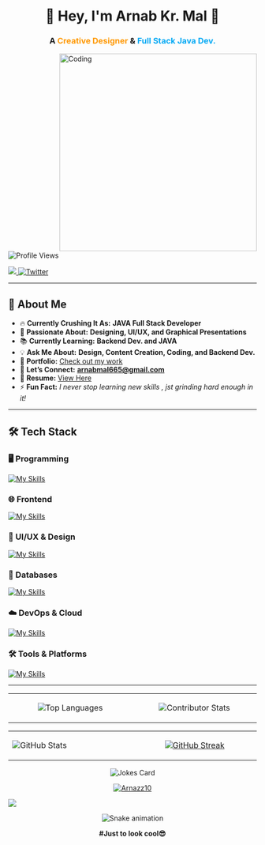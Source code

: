 

<h1 align="center">🚀 Hey, I'm <strong> Arnab Kr. Mal</strong> 👋</h1>
<h3 align="center">A <span style="color:#ff9800;">Creative Designer</span> & <span style="color:#03a9f4;">Full Stack Java Dev.</span></h3>

<img align="right" alt="Coding" width="400" src="https://t4.ftcdn.net/jpg/05/97/74/29/360_F_597742919_gNwhTPLDD1T9ACAJXZ9qVuvCVFsDvXCe.jpg">

<p align="left">
  <img src="https://komarev.com/ghpvc/?username=arnazz10&label=Profile%20views&color=0e75b6&style=flat" alt="Profile Views" />
</p>

<p align="left">
  <a href="https://www.linkedin.com/in/arnab-mal-74454127a/">
    <img src="https://img.shields.io/badge/-LinkedIn-0072b1?style=for-the-badge&logo=linkedin&logoColor=white">
  </a>
  <a href="https://twitter.com/arnabmaal">
    <img src="https://img.shields.io/twitter/follow/arnabmaal?logo=twitter&style=for-the-badge" alt="Twitter" />
  </a>
</p>

---

## 🚀 About Me  

- 🔥 **Currently Crushing It As:** **JAVA Full Stack Developer**  
- 🎨 **Passionate About:** **Designing, UI/UX, and Graphical Presentations**  
- 📚 **Currently Learning:** **Backend Dev. and JAVA**  
- 💡 **Ask Me About:** **Design, Content Creation, Coding, and Backend Dev.**  
- 🎯 **Portfolio:** [Check out my work](https://www.behance.net/arnabmal)  
- 📩 **Let’s Connect:** **arnabmal665@gmail.com**  
- 📜 **Resume:** [View Here](https://drive.google.com/file/d/1US8NBoXmQLdYxAfMf2oJRgrXKrEM_-fi/view?usp=sharing)  
- ⚡ **Fun Fact:** _I never stop learning new skills , jst grinding hard enough in it!_  

---

## 🛠 Tech Stack  

### 🖥️ Programming  
[![My Skills](https://skillicons.dev/icons?i=c,cpp,java,py,ts)](https://skillicons.dev)  

### 🌐 Frontend  
[![My Skills](https://skillicons.dev/icons?i=react,vue)](https://skillicons.dev)  

### 🎨 UI/UX & Design  
[![My Skills](https://skillicons.dev/icons?i=figma,xd,illustrator,indesign)](https://skillicons.dev)  

### 💾 Databases  
[![My Skills](https://skillicons.dev/icons?i=mysql)](https://skillicons.dev)  

### ☁️ DevOps & Cloud  
[![My Skills](https://skillicons.dev/icons?i=docker,kubernetes,aws,gcp,azure)](https://skillicons.dev)  

### 🛠️ Tools & Platforms  
[![My Skills](https://skillicons.dev/icons?i=git,github,vscode,linux)](https://skillicons.dev)  

---
<table>
    <td width="500">
    <p align="center"> 
        <img src="https://gitmystat.vercel.app/top?theme=dark&username=Arnazz10&layout=default" alt="Top Languages">
    </p>
    </td>
    <td width="500">
    <p align="center">
        <img src="https://github-contributor-stats.vercel.app/api?username=Arnazz10&limit=5&theme=dark&combine_all_yearly_contributions=true" alt="Contributor Stats">
    </p>
    </td>
</table>

<table>
    <td width="500">
        <img src="https://github-readme-stats.vercel.app/api?username=Arnazz10&show_icons=true&theme=holi" alt="GitHub Stats">
    </td>
    <td width="500">
    <p align="center">
        <a href="https://git.io/streak-stats"><img src="https://streak-stats.demolab.com?user=Arnazz10&theme=radical" alt="GitHub Streak" /></a>
    </p>
    </td>
</table>

<p align="center">
    <img src="https://readme-jokes.vercel.app/api" alt="Jokes Card"/>
</p>

<p align="center"> 
  <a href="https://github.com/ryo-ma/github-profile-trophy">
    <img src="https://github-profile-trophy.vercel.app/?username=Arnazz10&theme=onedark" alt="Arnazz10" />
  </a> 
</p>

[![](https://visitcount.itsvg.in/api?id=Arnazz10&icon=0&color=4)](https://visitcount.itsvg.in)

<div align="center">
    <img src="https://github.com/Arnazz10/Arnazz10/blob/output/github-snake-dark.svg" alt="Snake animation">
</div>

<p align="center"><strong>#Just to look cool😎</strong></p>
